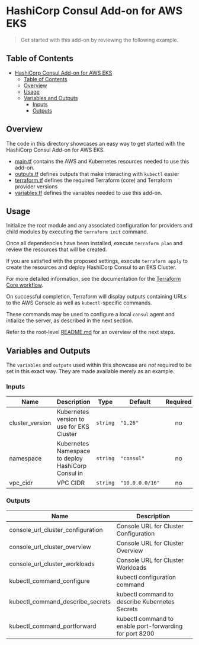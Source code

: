 # HashiCorp Consul Add-on for AWS EKS

> Get started with this add-on by reviewing the following example.

## Table of Contents

- [HashiCorp Consul Add-on for AWS EKS](#hashicorp-consul-add-on-for-aws-eks)
  - [Table of Contents](#table-of-contents)
  - [Overview](#overview)
  - [Usage](#usage)
  - [Variables and Outputs](#variables-and-outputs)
    - [Inputs](#inputs)
    - [Outputs](#outputs)

## Overview

The code in this directory showcases an easy way to get started with the HashiCorp Consul Add-on for AWS EKS.

* [main.tf](./main.tf) contains the AWS and Kubernetes resources needed to use this add-on.
* [outputs.tf](./outputs.tf) defines outputs that make interacting with `kubectl` easier
* [terraform.tf](./terraform.tf) defines the required Terraform (core) and Terraform provider versions
* [variables.tf](./variables.tf) defines the variables needed to use this add-on.

## Usage

Initialize the root module and any associated configuration for providers and child modules by executing the `terraform init` command.

Once all dependencies have been installed, execute `terraform plan` and review the resources that will be created.

If you are satisfied with the proposed settings, execute `terraform apply` to create the resources and deploy HashiCorp Consul to an EKS Cluster.

For more detailed information, see the documentation for the [Terraform Core workflow](https://www.terraform.io/intro/core-workflow).

On successful completion, Terraform will display outputs containing URLs to the AWS Console as well as `kubectl`-specific commands.

<!-- TODO: Fix -->
These commands may be used to configure a local `consul` agent and intialize the server, as described in the next section.

Refer to the root-level [README.md](../../readme.md) for an overview of the next steps.

## Variables and Outputs

The `variables` and `outputs` used within this showcase are _not_ required to be set in this exact way. They are made available merely as an example.

<!-- BEGIN_TF_DOCS -->
### Inputs

| Name | Description | Type | Default | Required |
|------|-------------|------|---------|:--------:|
| cluster_version | Kubernetes version to use for EKS Cluster | `string` | `"1.26"` | no |
| namespace | Kubernetes Namespace to deploy HashiCorp Consul in | `string` | `"consul"` | no |
| vpc_cidr | VPC CIDR | `string` | `"10.0.0.0/16"` | no |

### Outputs

| Name | Description |
|------|-------------|
| console_url_cluster_configuration | Console URL for Cluster Configuration |
| console_url_cluster_overview | Console URL for Cluster Overview |
| console_url_cluster_workloads | Console URL for Cluster Workloads |
| kubectl_command_configure | kubectl configuration command |
| kubectl_command_describe_secrets | kubectl command to describe Kubernetes Secrets |
| kubectl_command_portforward | kubectl command to enable port-forwarding for port 8200 |
<!-- END_TF_DOCS -->